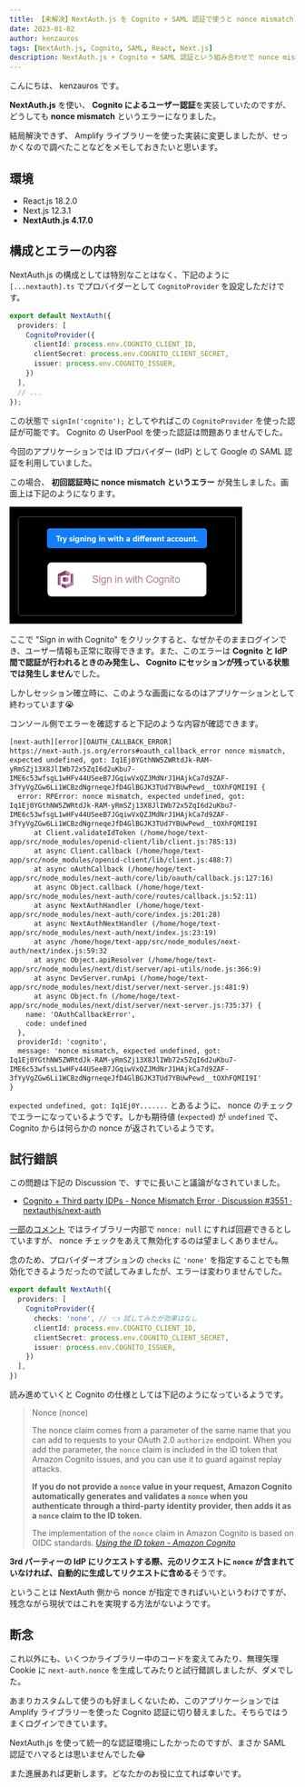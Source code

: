 ```yaml
---
title: 【未解決】NextAuth.js を Cognito + SAML 認証で使うと nonce mismatch エラーになる
date: 2023-01-02
author: kenzauros
tags: [NextAuth.js, Cognito, SAML, React, Next.js]
description: NextAuth.js + Cognito + SAML 認証という組み合わせで nonce mismatch エラーに見舞われ、結局解決できなかったのですが、備忘録として記事にしました😂
---
```


こんにちは、 kenzauros です。

**NextAuth.js** を使い、 **Cognito によるユーザー認証**を実装していたのですが、どうしても **nonce mismatch** というエラーになりました。

結局解決できず、 Amplify ライブラリーを使った実装に変更しましたが、せっかくなので調べたことなどをメモしておきたいと思います。

## 環境

- React.js 18.2.0
- Next.js 12.3.1
- **NextAuth.js 4.17.0**

## 構成とエラーの内容

NextAuth.js の構成としては特別なことはなく、下記のように `[...nextauth].ts` でプロバイダーとして `CognitoProvider` を設定しただけです。

```ts:title=/api/auth/[...nextauth].ts
export default NextAuth({
  providers: [
    CognitoProvider({
      clientId: process.env.COGNITO_CLIENT_ID,
      clientSecret: process.env.COGNITO_CLIENT_SECRET,
      issuer: process.env.COGNITO_ISSUER,
    })
  ],
  // ...
});
```

この状態で `signIn('cognito');` としてやればこの `CognitoProvider` を使った認証が可能です。 Cognito の UserPool を使った認証は問題ありませんでした。

今回のアプリケーションでは ID プロバイダー (IdP) として Google の SAML 認証を利用していました。

この場合、 **初回認証時に nonce mismatch というエラー** が発生しました。画面上は下記のようになります。

![NextAuth ➡ Cognito ➡ Google SAML と認証した後のエラー](images/nonce-mismatched.png "NextAuth ➡ Cognito ➡ Google SAML と認証した後のエラー")

ここで "Sign in with Cognito" をクリックすると、なぜかそのままログインでき、ユーザー情報も正常に取得できます。また、このエラーは **Cognito と IdP 間で認証が行われるときのみ発生し、 Cognito にセッションが残っている状態では発生しません**でした。

しかしセッション確立時に、このような画面になるのはアプリケーションとして終わっています😭

コンソール側でエラーを確認すると下記のような内容が確認できます。

```
[next-auth][error][OAUTH_CALLBACK_ERROR] 
https://next-auth.js.org/errors#oauth_callback_error nonce mismatch, expected undefined, got: Iq1Ej0YGthNW5ZWRtdJk-RAM-yRmSZj13X8JlIWb72x5ZqI6d2uKbu7-IME6c53wfsgL1wHFv44USeeB7JGqiwVxQZJMdNrJ1HAjkCa7d9ZAF-3fYyVgZGw6Li1WCBzdNgrneqeJfD4GlBGJK3TUd7YBUwPewd__tOXhFQMII9I {
  error: RPError: nonce mismatch, expected undefined, got: Iq1Ej0YGthNW5ZWRtdJk-RAM-yRmSZj13X8JlIWb72x5ZqI6d2uKbu7-IME6c53wfsgL1wHFv44USeeB7JGqiwVxQZJMdNrJ1HAjkCa7d9ZAF-3fYyVgZGw6Li1WCBzdNgrneqeJfD4GlBGJK3TUd7YBUwPewd__tOXhFQMII9I
      at Client.validateIdToken (/home/hoge/text-app/src/node_modules/openid-client/lib/client.js:785:13)
      at async Client.callback (/home/hoge/text-app/src/node_modules/openid-client/lib/client.js:488:7)
      at async oAuthCallback (/home/hoge/text-app/src/node_modules/next-auth/core/lib/oauth/callback.js:127:16)
      at async Object.callback (/home/hoge/text-app/src/node_modules/next-auth/core/routes/callback.js:52:11)
      at async NextAuthHandler (/home/hoge/text-app/src/node_modules/next-auth/core/index.js:201:28)
      at async NextAuthNextHandler (/home/hoge/text-app/src/node_modules/next-auth/next/index.js:23:19)
      at async /home/hoge/text-app/src/node_modules/next-auth/next/index.js:59:32
      at async Object.apiResolver (/home/hoge/text-app/src/node_modules/next/dist/server/api-utils/node.js:366:9)
      at async DevServer.runApi (/home/hoge/text-app/src/node_modules/next/dist/server/next-server.js:481:9)
      at async Object.fn (/home/hoge/text-app/src/node_modules/next/dist/server/next-server.js:735:37) {
    name: 'OAuthCallbackError',
    code: undefined
  },
  providerId: 'cognito',
  message: 'nonce mismatch, expected undefined, got: Iq1Ej0YGthNW5ZWRtdJk-RAM-yRmSZj13X8JlIWb72x5ZqI6d2uKbu7-IME6c53wfssL1wHFv44USeeB7JGqiwVxQZJMdNrJ1HAjkCa7d9ZAF-3fYyVgZGw6Li1WCBzdNgrneqeJfD4GlBGJK3TUd7YBUwPewd__tOXhFQMII9I'
}
```

`expected undefined, got: Iq1Ej0Y.......` とあるように、 nonce のチェックでエラーになっているようです。しかも期待値 (`expected`) が `undefined` で、 Cognito からは何らかの nonce が返されているようです。

## 試行錯誤

この問題は下記の Discussion で、すでに長いこと議論がなされていました。

- [Cognito + Third party IDPs - Nonce Mismatch Error · Discussion #3551 · nextauthjs/next-auth](https://github.com/nextauthjs/next-auth/discussions/3551)

[一部のコメント](https://github.com/nextauthjs/next-auth/discussions/3551#discussioncomment-1965364) ではライブラリー内部で `nonce: null` にすれば回避できるとしていますが、 nonce チェックをあえて無効化するのは望ましくありません。

念のため、プロバイダーオプションの `checks` に `'none'` を指定することでも無効化できるようだったので試してみましたが、エラーは変わりませんでした。

```ts:title=/api/auth/[...nextauth].ts
export default NextAuth({
  providers: [
    CognitoProvider({
      checks: 'none', // 👈 試してみたが効果はなし
      clientId: process.env.COGNITO_CLIENT_ID,
      clientSecret: process.env.COGNITO_CLIENT_SECRET,
      issuer: process.env.COGNITO_ISSUER,
    })
  ],
})
```

読み進めていくと Cognito の仕様としては下記のようになっているようです。

> Nonce (nonce)
> 
> The nonce claim comes from a parameter of the same name that you can add to requests to your OAuth 2.0 `authorize` endpoint. When you add the parameter, the `nonce` claim is included in the ID token that Amazon Cognito issues, and you can use it to guard against replay attacks.
>
> **If you do not provide a `nonce` value in your request, Amazon Cognito automatically generates and validates a `nonce` when you authenticate through a third-party identity provider, then adds it as a `nonce` claim to the ID token.**
> 
> The implementation of the `nonce` claim in Amazon Cognito is based on OIDC standards.
> <cite>[Using the ID token - Amazon Cognito](https://docs.aws.amazon.com/cognito/latest/developerguide/amazon-cognito-user-pools-using-the-id-token.html)</cite>

**3rd パーティーの IdP にリクエストする際、元のリクエストに `nonce` が含まれていなければ、自動的に生成してリクエストに含める**そうです。

ということは NextAuth 側から nonce が指定できればいいというわけですが、残念ながら現状ではこれを実現する方法がないようです。

## 断念

これ以外にも、いくつかライブラリー中のコードを変えてみたり、無理矢理 Cookie に `next-auth.nonce` を生成してみたりと試行錯誤しましたが、ダメでした。

あまりカスタムして使うのも好ましくないため、このアプリケーションでは Amplify ライブラリーを使った Cognito 認証に切り替えました。そちらではうまくログインできています。

NextAuth.js を使って統一的な認証環境にしたかったのですが、まさか SAML 認証でハマるとは思いませんでした😂

また進展あれば更新します。どなたかのお役に立てれば幸いです。
